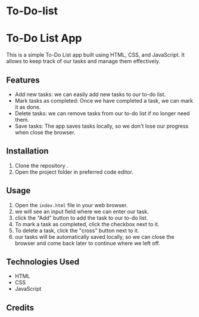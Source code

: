 # To-Do-list
# To-Do List App

This is a simple To-Do List app built using HTML, CSS, and JavaScript. It allows  to keep track of our tasks and manage them effectively.

## Features

- Add new tasks: we can easily add new tasks to our to-do list.
- Mark tasks as completed: Once we have completed a task, we can mark it as done.
- Delete tasks: we can remove tasks from our to-do list if  no longer need them.
- Save tasks: The app saves  tasks locally, so we don't lose our progress when  close the browser.

## Installation

1. Clone the repository .
2. Open the project folder in  preferred code editor.

## Usage

1. Open the `index.html` file in your web browser.
2. we will see an input field where we can enter our task.
3.  click the "Add" button to add the task to our to-do list.
4. To mark a task as completed, click the checkbox next to it.
5. To delete a task, click the "cross" button next to it.
6. our tasks will be automatically saved locally, so we can close the browser and come back later to continue where we left off.

## Technologies Used

- HTML
- CSS
- JavaScript

## Credits




